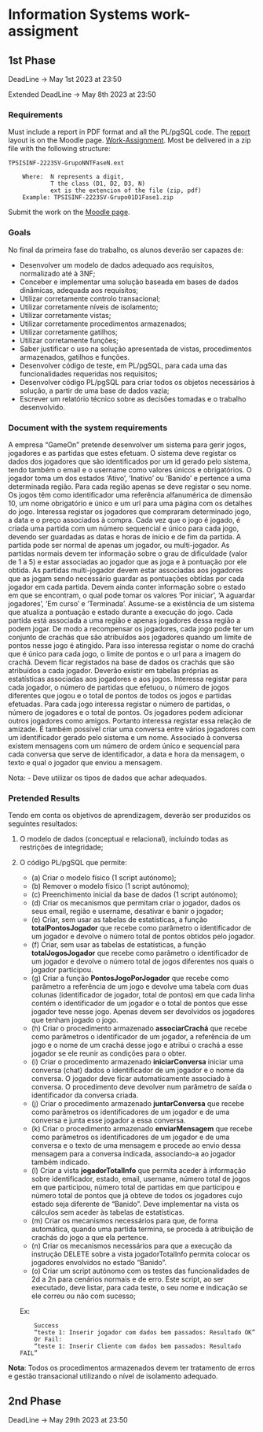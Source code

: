 # Information Systems work-assigment

## 1st Phase

DeadLine -> May 1st 2023 at 23:50

Extended DeadLine -> May 8th 2023 at 23:50

### Requirements

Must include a report in PDF format and all the PL/pgSQL code. The 
[report](https://2223moodle.isel.pt/mod/resource/view.php?id=133313) layout is on the Moodle page.
[Work-Assignment](https://2223moodle.isel.pt/mod/resource/view.php?id=137903).
Most be delivered in a zip file with the following structure:
```
TPSISINF-2223SV-GrupoNNTFaseN.ext
    
    Where:  N represents a digit,
            T the class (D1, D2, D3, N)
            ext is the extencion of the file (zip, pdf)
    Example: TPSISINF-2223SV-Grupo01D1Fase1.zip
```
Submit the work on the [Moodle page](https://2223moodle.isel.pt/mod/assign/view.php?id=139865).

### Goals

No final da primeira fase do trabalho, os alunos deverão ser capazes de: 
- Desenvolver um modelo de dados adequado aos requisitos, normalizado até à 3NF;
- Conceber e implementar uma solução baseada em bases de dados dinâmicas, adequada aos
requisitos;
- Utilizar corretamente controlo transacional;
- Utilizar corretamente níveis de isolamento;
- Utilizar corretamente vistas;
- Utilizar corretamente procedimentos armazenados;
- Utilizar corretamente gatilhos;
- Utilizar corretamente funções;
- Saber justificar o uso na solução apresentada de vistas, procedimentos armazenados,
gatilhos e funções.
- Desenvolver código de teste, em PL/pgSQL, para cada uma das funcionalidades requeridas
nos requisitos;
- Desenvolver código PL/pgSQL para criar todos os objetos necessários à solução, a partir de
uma base de dados vazia;
- Escrever um relatório técnico sobre as decisões tomadas e o trabalho desenvolvido. 

### Document with the system requirements

A empresa “GameOn” pretende desenvolver um sistema para gerir jogos, jogadores e as partidas que estes efetuam.
O sistema deve registar os dados dos jogadores que são identificados por um id gerado pelo sistema, tendo também o email
e o username como valores únicos e obrigatórios.
O jogador toma um dos estados ‘Ativo’, ‘Inativo’ ou ‘Banido’ e pertence a uma determinada região. 
Para cada região apenas se deve registar o seu nome.
Os jogos têm como identificador uma referência alfanumérica de dimensão 10, um nome obrigatório e único e um url para 
uma página com os detalhes do jogo.
Interessa registar os jogadores que compraram determinado jogo, a data e o preço associados à compra.
Cada vez que o jogo é jogado, é criada uma partida com um número sequencial e único para cada jogo, devendo ser 
guardadas as datas e horas de início e de fim da partida.
A partida pode ser normal de apenas um jogador, ou multi-jogador.
As partidas normais devem ter informação sobre o grau de dificuldade (valor de 1 a 5) e estar associadas ao jogador que 
as joga e à pontuação por ele obtida.
As partidas multi-jogador devem estar associadas aos jogadores que as jogam sendo necessário guardar as pontuações 
obtidas por cada jogador em cada partida.
Devem ainda conter informação sobre o estado em que se encontram, o qual pode tomar os valores ‘Por iniciar’, ‘A 
aguardar jogadores’, ‘Em curso’ e ‘Terminada’.
Assume-se a existência de um sistema que atualiza a pontuação e estado durante a execução do jogo.
Cada partida está associada a uma região e apenas jogadores dessa região a podem jogar.
De modo a recompensar os jogadores, cada jogo pode ter um conjunto de crachás que são atribuídos aos jogadores quando um
limite de pontos nesse jogo é atingido.
Para isso interessa registar o nome do crachá que é único para cada jogo, o limite de pontos e o url para a imagem do 
crachá.
Devem ficar registados na base de dados os crachás que são atribuídos a cada jogador.
Deverão existir em tabelas próprias as estatísticas associadas aos jogadores e aos jogos.
Interessa registar para cada jogador, o número de partidas que efetuou, o número de jogos diferentes que jogou e o total
de pontos de todos os jogos e partidas efetuadas. Para cada jogo interessa registar o número de partidas, o número de 
jogadores e o total de pontos.
Os jogadores podem adicionar outros jogadores como amigos.
Portanto interessa registar essa relação de amizade.
É também possível criar uma conversa entre vários jogadores com um identificador gerado pelo sistema e um nome.
Associado à conversa existem mensagens com um número de ordem único e sequencial para cada conversa que serve de 
identificador, a data e hora da mensagem, o texto e qual o jogador que enviou a mensagem.

Nota:
    - Deve utilizar os tipos de dados que achar adequados. 

### Pretended Results

Tendo em conta os objetivos de aprendizagem, deverão ser produzidos os seguintes resultados:
1. O modelo de dados (conceptual e relacional), incluindo todas as restrições de integridade;
2. O código PL/pgSQL que permite:
    - (a) Criar o modelo físico (1 script autónomo);
    - (b) Remover o modelo físico (1 script autónomo);
    - (c) Preenchimento inicial da base de dados (1 script autónomo);
    - (d) Criar os mecanismos que permitam criar o jogador, dados os seus email, região e username, desativar e banir o 
   jogador;
    - (e) Criar, sem usar as tabelas de estatísticas, a função **totalPontosJogador** que recebe como parâmetro o 
   identificador de um jogador e devolve o número total de pontos obtidos pelo jogador.
    - (f) Criar, sem usar as tabelas de estatísticas, a função **totalJogosJogador** que recebe como parâmetro o 
   identificador de um jogador e devolve o número total de jogos diferentes nos quais o jogador participou.
    - (g)  Criar a função **PontosJogoPorJogador** que recebe como parâmetro a referência de um jogo e devolve uma 
   tabela com duas colunas (identificador de jogador, total de pontos) em que cada linha contém o identificador de um 
   jogador e o total de pontos que esse jogador teve nesse jogo. Apenas devem ser devolvidos os jogadores que tenham 
   jogado o jogo.
    - (h) Criar o procedimento armazenado **associarCrachá** que recebe como parâmetros o identificador de um jogador, a
   referência de um jogo e o nome de um crachá desse jogo e atribui o crachá a esse jogador se ele reunir as condições 
   para o obter. 
    - (i) Criar o procedimento armazenado **iniciarConversa** iniciar uma conversa (chat) dados o identificador de um 
   jogador e o nome da conversa. O jogador deve ficar automaticamente associado à conversa. O procedimento deve devolver
   num parâmetro de saída o identificador da conversa criada.
    - (j) Criar o procedimento armazenado **juntarConversa** que recebe como parâmetros os identificadores de um jogador
   e de uma conversa e junta esse jogador a essa conversa.
    - (k) Criar o procedimento armazenado **enviarMensagem** que recebe como parâmetros os identificadores de um jogador
   e de uma conversa e o texto de uma mensagem e procede ao envio dessa mensagem para a conversa indicada, associando-a 
   ao jogador também indicado. 
    - (l) Criar a vista **jogadorTotalInfo** que permita aceder à informação sobre identificador, estado, email, 
   username, número total de jogos em que participou, número total de partidas em que participou e número total de 
   pontos que já obteve de todos os jogadores cujo estado seja diferente de “Banido”. Deve implementar na vista os 
   cálculos sem aceder às tabelas de estatísticas. 
    - (m) Criar os mecanismos necessários para que, de forma automática, quando uma partida termina, se proceda à 
   atribuição de crachás do jogo a que ela pertence.
    - (n) Criar os mecanismos necessários para que a execução da instrução DELETE sobre a vista jogadorTotalInfo permita
   colocar os jogadores envolvidos no estado “Banido”.
    - (o) Criar um script autónomo com os testes das funcionalidades de 2d a 2n para cenários normais e de erro. Este 
   script, ao ser executado, deve listar, para cada teste, o seu nome e indicação se ele correu ou não com sucesso;
   
    Ex: 
    ```
        Success
        “teste 1: Inserir jogador com dados bem passados: Resultado OK”
        Or Fail: 
        “teste 1: Inserir Cliente com dados bem passados: Resultado FAIL”
    ```
**Nota**:
    Todos os procedimentos armazenados devem ter tratamento de erros e gestão transacional utilizando o nível de 
isolamento adequado. 

## 2nd Phase

DeadLine -> May 29th 2023 at 23:50
